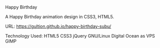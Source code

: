 Happy Birthday

A Happy Birthday animation design in CSS3, HTML5.

URL: https://gultion.github.io/happy-birthday-subu/

Technology Used: HTML5 CSS3 jQuery  GNU/Linux Digital Ocean as VPS GIMP
